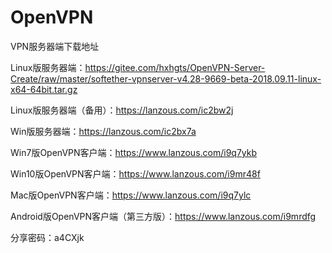 # OpenVPN

VPN服务器端下载地址

Linux版服务器端：https://gitee.com/hxhgts/OpenVPN-Server-Create/raw/master/softether-vpnserver-v4.28-9669-beta-2018.09.11-linux-x64-64bit.tar.gz

Linux版服务器端（备用）：https://lanzous.com/ic2bw2j

Win版服务器端：https://lanzous.com/ic2bx7a

Win7版OpenVPN客户端：https://www.lanzous.com/i9q7ykb

Win10版OpenVPN客户端：https://www.lanzous.com/i9mr48f

Mac版OpenVPN客户端：https://www.lanzous.com/i9q7ylc

Android版OpenVPN客户端（第三方版）：https://www.lanzous.com/i9mrdfg

分享密码：a4CXjk


